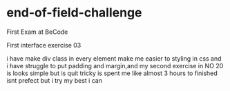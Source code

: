 # end-of-field-challenge
First Exam at BeCode

First interface exercise 03

i have make div class in every element make me easier to styling in css and i have struggle to put padding and margin,and 
my second exercise in NO 20 is looks simple but is quit tricky is spent me like almost 3 hours to finished isnt prefect but i try 
my best i can 
